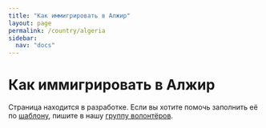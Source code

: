 ```yaml
---
title: "Как иммигрировать в Алжир"
layout: page
permalink: /country/algeria
sidebar:
  nav: "docs"
---
```


# Как иммигрировать в Алжир

Страница находится в разработке. Если вы хотите помочь заполнить её по [шаблону](/template), пишите в нашу [группу волонтёров](https://t.me/+FHi3FnJaoWJkMDAx).
